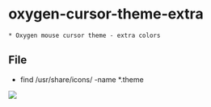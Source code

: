 # oxygen-cursor-theme-extra
    * Oxygen mouse cursor theme - extra colors

## File
* find /usr/share/icons/ -name *.theme

[<img src="https://i.imgur.com/efUiyI7.png">](https://i.imgur.com/efUiyI7.png)
